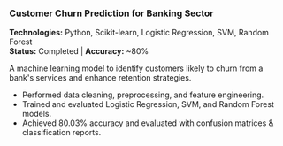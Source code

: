 ### Customer Churn Prediction for Banking Sector
**Technologies:** Python, Scikit-learn, Logistic Regression, SVM, Random Forest  
**Status:** Completed | **Accuracy:** ~80%  

A machine learning model to identify customers likely to churn from a bank's services and enhance retention strategies.

- Performed data cleaning, preprocessing, and feature engineering.
- Trained and evaluated Logistic Regression, SVM, and Random Forest models.
- Achieved 80.03% accuracy and evaluated with confusion matrices & classification reports.
